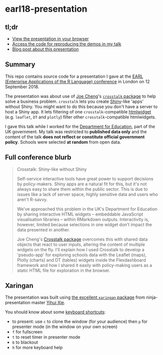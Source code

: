 # earl18-presentation

## tl;dr

* [View the presentation in your browser](https://matt-dray.github.io/earl18-presentation/)
* [Access the code for reproducing the demos in my talk](https://github.com/matt-dray/earl18-crosstalk)
* [Blog post about this presentation](https://www.rostrum.blog/2018/09/12/crosstalk-memes/)

## Summary

This repo contains source code for a presentation I gave at the [EARL (Enterprise Applications of the R Language) conference](https://earlconf.com/) in London on 12 September 2018.

The presentation was about use of [Joe Cheng](https://twitter.com/jcheng)'s [`crosstalk` package](http://rstudio.github.io/crosstalk/) to help solve a business problem. `crosstalk` lets you create [Shiny](https://shiny.rstudio.com/)-like 'apps' without Shiny. You might want to do this because you don't have a server to host a Shiny app. It lets filtering of one `crosstalk`-compatible [htmlwidget](https://www.htmlwidgets.org/) (e.g. `leaflet`, `DT` and `plotly`) filter other `crosstalk`-compatible htmlwidgets.

I gave this talk while I worked for the [Department for Education](https://www.gov.uk/government/organisations/department-for-education), part of the UK government. My talk was restricted to **published data only** and the content of the talk **does not reflect or constitute official government policy**. Schools were selected **at random** from open data.

## Full conference blurb

>Crosstalk: Shiny-like without Shiny
>
>Self-service interactive tools have great power to support decisions by policy-makers. Shiny apps are a natural fit for this, but it's not always easy to share them within the public sector. This is due to issues like a lack of server space, highly sensitive data and users who aren't R-savvy. 
>
>We've approached this problem in the UK's Department for Education by sharing interactive HTML widgets – embeddable JavaScript visualisation libraries – within RMarkdown outputs. Interactivity is, however, limited because selections in one widget don’t impact the data presented in another. 
>
>Joe Cheng's [Crosstalk package](http://rstudio.github.io/crosstalk/) overcomes this with shared data objects that react to user inputs, altering the content of multiple widgets on the fly. I'll explain how I used Crosstalk to develop a 'pseudo-app' for exploring schools data with the Leaflet (maps), Plotly (charts) and DT (tables) widgets inside the Flexdashboard framework and how I shared it easily with policy-making users as a static HTML file for exploration in the browser.

## Xaringan

The presentation was built using [the excellent `xaringan` package](https://bookdown.org/yihui/rmarkdown/xaringan.html) from ninja-presentation master [Yihui Xie](https://yihui.name/).

You should know about some [keyboard shortcuts](https://bookdown.org/yihui/rmarkdown/xaringan-key.html):

* to present: use `c` to clone the window (for your audience) then `p` for presenter mode (in the window on your own screen)
* `f` for fullscreen
* `t` to reset timer in presenter mode
* `b` to blackout
* `h` for more keyboard help